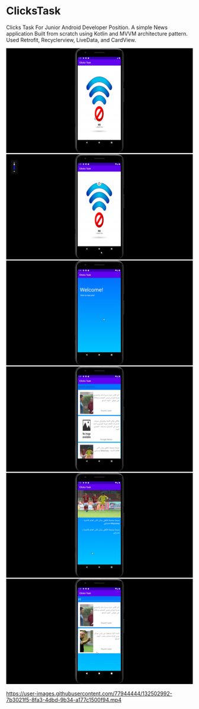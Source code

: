 # ClicksTask
Clicks Task For Junior Android Developer Position. A simple News application Built from scratch using Kotlin and MVVM architecture pattern. Used Retrofit, Recyclerview, LiveData, and CardView.


![](https://github.com/Kerelous-Mouris/ClicksTask/blob/main/Screens/screen1.png)
![](https://github.com/Kerelous-Mouris/ClicksTask/blob/main/Screens/screen2.png)
![](https://github.com/Kerelous-Mouris/ClicksTask/blob/main/Screens/screen3.png)
![](https://github.com/Kerelous-Mouris/ClicksTask/blob/main/Screens/screen4.png)
![](https://github.com/Kerelous-Mouris/ClicksTask/blob/main/Screens/screen5.png)
![](https://github.com/Kerelous-Mouris/ClicksTask/blob/main/Screens/screen6.png)


https://user-images.githubusercontent.com/77944444/132502992-7b3021f5-8fa3-4dbd-9b34-a177c1500f94.mp4

